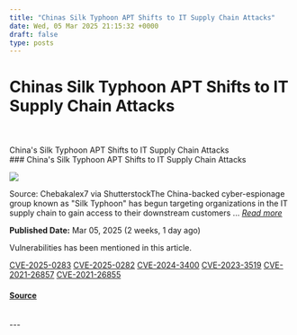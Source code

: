 ```yaml
---
title: "Chinas Silk Typhoon APT Shifts to IT Supply Chain Attacks"
date: Wed, 05 Mar 2025 21:15:32 +0000
draft: false
type: posts
---
```

# Chinas Silk Typhoon APT Shifts to IT Supply Chain Attacks

<br/>

<br/>
 China's Silk Typhoon APT Shifts to IT Supply Chain Attacks 
<br/>
### China's Silk Typhoon APT Shifts to IT Supply Chain Attacks

![](https://upload.cvefeed.io/news/33688/thumbnail.jpg)

Source: Chebakalex7 via ShutterstockThe China-backed cyber-espionage group known as "Silk Typhoon" has begun targeting organizations in the IT supply chain to gain access to their downstream customers ... [_Read more_](https://www.darkreading.com/remote-workforce/china-silk-typhoon-it-supply-chain-attacks)

**Published Date:** Mar 05, 2025 (2 weeks, 1 day ago)

Vulnerabilities has been mentioned in this article.

[CVE-2025-0283](https://cvefeed.io/vuln/detail/CVE-2025-0283) [CVE-2025-0282](https://cvefeed.io/vuln/detail/CVE-2025-0282) [CVE-2024-3400](https://cvefeed.io/vuln/detail/CVE-2024-3400) [CVE-2023-3519](https://cvefeed.io/vuln/detail/CVE-2023-3519) [CVE-2021-26857](https://cvefeed.io/vuln/detail/CVE-2021-26857) [CVE-2021-26855](https://cvefeed.io/vuln/detail/CVE-2021-26855)

#### [Source](https://www.darkreading.com/remote-workforce/china-silk-typhoon-it-supply-chain-attacks)

<br/>
---
